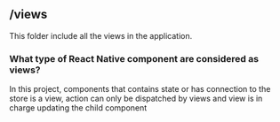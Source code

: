 ## /views

This folder include all the views in the application.

### What type of React Native component are considered as views?

In this project, components that contains state or has connection to the store is a view, action can only be dispatched by views and view is in charge updating the child component
